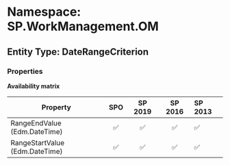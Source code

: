 # Namespace: SP.WorkManagement.OM

## Entity Type: DateRangeCriterion

### Properties

**Availability matrix**

Property | SPO | SP 2019 | SP 2016 | SP 2013
----------|:---:|:-------:|:-------:|:-------
RangeEndValue (Edm.DateTime) | ✅ | ✅ | ✅ | ✅
RangeStartValue (Edm.DateTime) | ✅ | ✅ | ✅ | ✅

